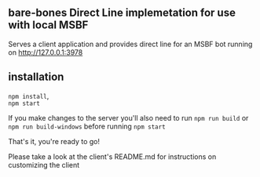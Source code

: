## bare-bones Direct Line implemetation for use with local MSBF

Serves a client application and provides direct line for an MSBF bot running on http://127.0.0.1:3978

## installation

`npm install`,  
`npm start`

If you make changes to the server you'll also need to run `npm run build` or `npm run build-windows` before running `npm start`

That's it, you're ready to go!

Please take a look at the client's README.md for instructions on customizing the client
